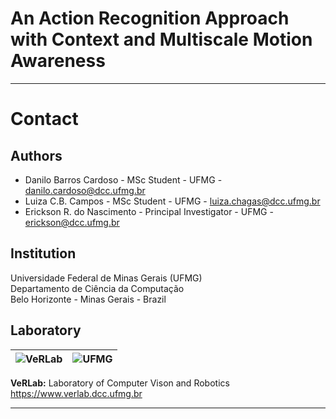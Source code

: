 # An Action Recognition Approach with Context and Multiscale Motion Awareness

---


Contact
===

Authors
---

* Danilo Barros Cardoso - MSc Student - UFMG - danilo.cardoso@dcc.ufmg.br
* Luiza C.B. Campos - MSc Student - UFMG - luiza.chagas@dcc.ufmg.br
* Erickson R. do Nascimento - Principal Investigator - UFMG - erickson@dcc.ufmg.br

Institution
---

Universidade Federal de Minas Gerais (UFMG)  
Departamento de Ciência da Computação  
Belo Horizonte - Minas Gerais - Brazil 

Laboratory
---

![VeRLab](https://dcc.ufmg.br/wp-content/uploads/logo-verlab-medium.png) | ![UFMG](https://logodownload.org/wp-content/uploads/2015/02/ufmg-logo-5-1.png)
--- | ---

**VeRLab:** Laboratory of Computer Vison and Robotics   
https://www.verlab.dcc.ufmg.br

---
